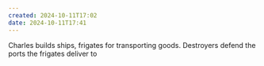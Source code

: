 ```yaml
---
created: 2024-10-11T17:02
date: 2024-10-11T17:41
---
```

Charles builds ships, frigates for transporting goods. Destroyers defend the ports the frigates deliver to